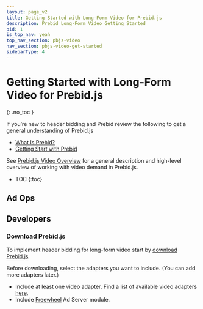 ```yaml
---
layout: page_v2
title: Getting Started with Long-Form Video for Prebid.js
description: Prebid Long-Form Video Getting Started
pid: 1
is_top_nav: yeah
top_nav_section: pbjs-video
nav_section: pbjs-video-get-started
sidebarType: 4
---
```


# Getting Started with Long-Form Video for Prebid.js
{: .no_toc }

If you’re new to header bidding and Prebid review the following to get a general understanding of Prebid.js

-	[What Is Prebid?]({{site.github.url}}/overview/intro.html)
-	[Getting Start with Prebid]({{site.github.url}}/overview/getting-started.html)

See [Prebid.js Video Overview]({{site.github.url}}/prebid-video/video-overview.html) for a general description and high-level overview of working with video demand in Prebid.js.

* TOC
{:toc}

## Ad Ops

## Developers

### Download Prebid.js

To implement header bidding for long-form video start by [download Prebid.js]({{site.github.url}}/download.html)

Before downloading, select the adapters you want to include. (You can add more adapters later.)

- Include at least one video adapter. Find a list of available video adapters [here]({{site.github.url}}/dev-docs/bidders.html#bidder-video-native).
- Include [Freewheel]({site.github.url}}/dev-docs/module/freewheel.md) Ad Server module. 